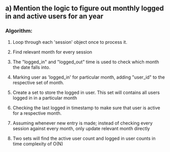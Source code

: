 ## a) Mention the logic to figure out monthly logged in and active users for an year

### Algorithm:

1. Loop through each 'session' object once to process it.

2. Find relevant month for every session

3. The "logged_in" and "logged_out" time is used to check which month the date falls into.

4. Marking user as 'logged_in' for particular month, adding "user_id" to the respective set of month.

5. Create a set to store the logged in user. This set will contains all users logged in in a particular month

6. Checking the last logged in timestamp to make sure that user is active for a respective month.

7. Assuming whenever new entry is made; instead of checking every session against every month, only update relevant month directly

8. Two sets will find the active user count and logged in user counts in time complexity of O(N)

